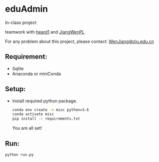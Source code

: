 # eduAdmin

In-class project

teamwork with [heard1](https://github.com/heard1) and [JiangWenPL](https://github.com/JiangWenPL)

For any problem about this project, please contact: WenJiang@zju.edu.cn

## Requirement:

- Sqlite
- Anaconda or miniConda

## Setup:

- Install required python package.

  ```bash
  conda env create -n misc python=3.6
  conda activate misc
  pip install -r requirements.txt
  ```
  You are all set!
  
## Run:
```bash
python run.py
```
